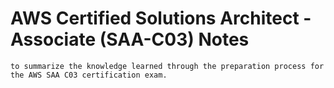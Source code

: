 # AWS Certified Solutions Architect - Associate (SAA-C03) Notes
```
to summarize the knowledge learned through the preparation process for the AWS SAA C03 certification exam.
```